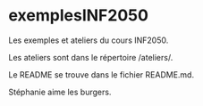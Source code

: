 # exemplesINF2050
Les exemples et ateliers du cours INF2050.

Les ateliers sont dans le répertoire /ateliers/.

Le README se trouve dans le fichier README.md.

Stéphanie aime les burgers.
